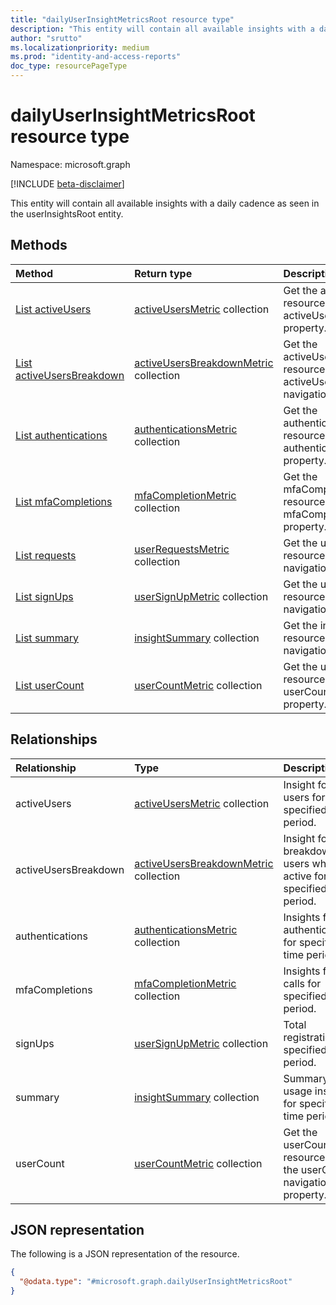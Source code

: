 ```yaml
---
title: "dailyUserInsightMetricsRoot resource type"
description: "This entity will contain all available insights with a daily cadence as seen in the userInsightsRoot entity."
author: "srutto"
ms.localizationpriority: medium
ms.prod: "identity-and-access-reports"
doc_type: resourcePageType
---
```


# dailyUserInsightMetricsRoot resource type

Namespace: microsoft.graph

[!INCLUDE [beta-disclaimer](../../includes/beta-disclaimer.md)]

This entity will contain all available insights with a daily cadence as seen in the userInsightsRoot entity.

## Methods
|Method|Return type|Description|
|:---|:---|:---|
|[List activeUsers](../api/dailyuserinsightmetricsroot-list-activeusers.md)|[activeUsersMetric](../resources/activeusersmetric.md) collection|Get the activeUsersMetric resources from the activeUsers navigation property.|
|[List activeUsersBreakdown](../api/dailyuserinsightmetricsroot-list-activeusersbreakdown.md)|[activeUsersBreakdownMetric](../resources/activeusersbreakdownmetric.md) collection|Get the activeUsersBreakdownMetric resources from the activeUsersBreakdown navigation property.|
|[List authentications](../api/dailyuserinsightmetricsroot-list-authentications.md)|[authenticationsMetric](../resources/authenticationsmetric.md) collection|Get the authenticationsMetric resources from the authentications navigation property.|
|[List mfaCompletions](../api/dailyuserinsightmetricsroot-list-mfacompletions.md)|[mfaCompletionMetric](../resources/mfacompletionmetric.md) collection|Get the mfaCompletionMetric resources from the mfaCompletions navigation property.|
|[List requests](../api/dailyuserinsightmetricsroot-list-requests.md)|[userRequestsMetric](../resources/userrequestsmetric.md) collection|Get the userRequestsMetric resources from the requests navigation property.|
|[List signUps](../api/dailyuserinsightmetricsroot-list-signups.md)|[userSignUpMetric](../resources/usersignupmetric.md) collection|Get the userSignUpMetric resources from the signUps navigation property.|
|[List summary](../api/dailyuserinsightmetricsroot-list-summary.md)|[insightSummary](../resources/insightsummary.md) collection|Get the insightSummary resources from the summary navigation property.|
|[List userCount](../api/dailyuserinsightmetricsroot-list-usercount.md)|[userCountMetric](../resources/usercountmetric.md) collection|Get the userCountMetric resources from the userCount navigation property.|

## Relationships
|Relationship|Type|Description|
|:---|:---|:---|
|activeUsers|[activeUsersMetric](../resources/activeusersmetric.md) collection|Insight for active users for specified time period.|
|activeUsersBreakdown|[activeUsersBreakdownMetric](../resources/activeusersbreakdownmetric.md) collection| Insight for the breakdown of users who were active for specified time period.|
|authentications|[authenticationsMetric](../resources/authenticationsmetric.md) collection | Insights for authentications for specified time period.|
|mfaCompletions|[mfaCompletionMetric](../resources/mfacompletionmetric.md) collection|Insights for MFA calls for specified time period.|
|signUps|[userSignUpMetric](../resources/usersignupmetric.md) collection| Total registrations for specified time period.|
|summary|[insightSummary](../resources/insightsummary.md) collection| Summary of all usage insights for specified time period.|
|userCount|[userCountMetric](../resources/usercountmetric.md) collection|Get the userCountMetric resources from the userCount navigation property.|

## JSON representation
The following is a JSON representation of the resource.
<!-- {
  "blockType": "resource",
  "keyProperty": "id",
  "@odata.type": "microsoft.graph.dailyUserInsightMetricsRoot",
  "openType": false
}
-->
``` json
{
  "@odata.type": "#microsoft.graph.dailyUserInsightMetricsRoot"
}
```

